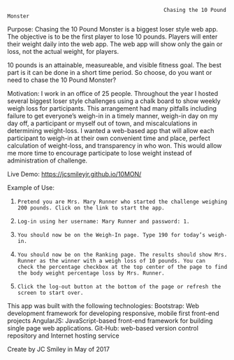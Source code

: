                                                       Chasing the 10 Pound Monster

Purpose:
Chasing the 10 Pound Monster is a biggest loser style web app. The objective is to be the first player to lose 10 pounds. Players will enter their weight daily into the web app. The web app will show only the gain or loss, not the actual weight, for players.

10 pounds is an attainable, measureable, and visible fitness goal. The best part is it can be done in a short time period. So choose, do you want or need to chase the 10 Pound Monster?

Motivation:
I work in an office of 25 people. Throughout the year I hosted several biggest loser style challenges using a chalk board to show weekly weigh loss for participants. This arrangement had many pitfalls including failure to get everyone’s weigh-in in a timely manner, weigh-in day on my day off, a participant or myself out of town, and miscalculations in determining weight-loss. I wanted a web-based app that will allow each participant to weigh-in at their own convenient time and place, perfect calculation of weight-loss, and transparency in who won. This would allow me more time to encourage participate to lose weight instead of administration of challenge.

Live Demo: https://jcsmileyjr.github.io/10MON/

Example of Use:
1.     Pretend you are Mrs. Mary Runner who started the challenge weighing 200 pounds. Click on the link to start the app.
2.     Log-in using her username: Mary Runner and password: 1.
3.     You should now be on the Weigh-In page. Type 190 for today’s weigh-in.
4.     You should now be on the Ranking page. The results should show Mrs. Runner as the winner with a weigh loss of 10 pounds. You can          check the percentage checkbox at the top center of the page to find the body weight percentage loss by Mrs. Runner.
5.     Click the log-out button at the bottom of the page or refresh the screen to start over.

This app was built with the following technologies:
Bootstrap: Web development framework for developing responsive, mobile first front-end projects
AngularJS: JavaScript-based front-end framework for building single page web applications.
Git-Hub: web-based version control repository and Internet hosting service

Create by JC Smiley in May of 2017
